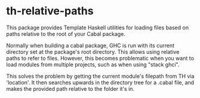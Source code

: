 # th-relative-paths

This package provides Template Haskell utilities for loading files based on paths
relative to the root of your Cabal package.

Normally when building a cabal package, GHC is run with its current directory
set at the package's root directory. This allows using relative paths to refer
to files. However, this becomes problematic when you want to load modules from
multiple projects, such as when using "stack ghci".

This solves the problem by getting the current module's filepath from TH via
'location'. It then searches upwards in the directory tree for a .cabal file,
and makes the provided path relative to the folder it's in.
